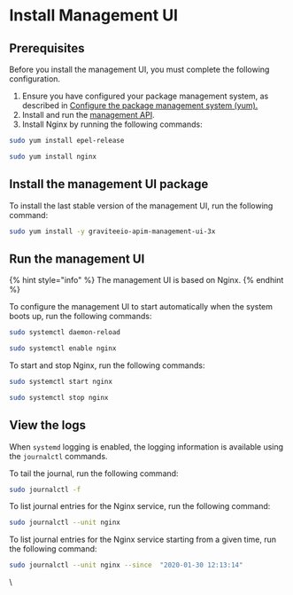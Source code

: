 # Install Management UI

## Prerequisites

Before you install the management UI, you must complete the following configuration.

1. Ensure you have configured your package management system, as described in [Configure the package management system (yum).](../#configure-the-package-management-system-yum)
2. Install and run the [management API](page-3.md).
3. Install Nginx by running the following commands:

```sh
sudo yum install epel-release

sudo yum install nginx
```

## Install the management UI package

To install the last stable version of the management UI, run the following command:

```sh
sudo yum install -y graviteeio-apim-management-ui-3x
```

## Run the management UI

{% hint style="info" %}
The management UI is based on Nginx.
{% endhint %}

To configure the management UI to start automatically when the system boots up, run the following commands:

```sh
sudo systemctl daemon-reload

sudo systemctl enable nginx
```

To start and stop Nginx, run the following commands:

```sh
sudo systemctl start nginx

sudo systemctl stop nginx
```

## View the logs

When `systemd` logging is enabled, the logging information is available using the `journalctl` commands.

To tail the journal, run the following command:

```sh
sudo journalctl -f
```

To list journal entries for the Nginx service, run the following command:

```sh
sudo journalctl --unit nginx
```

To list journal entries for the Nginx service starting from a given time, run the following command:

```sh
sudo journalctl --unit nginx --since  "2020-01-30 12:13:14"
```

\
